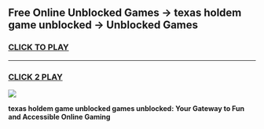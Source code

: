 
## Free Online Unblocked Games → texas holdem game unblocked → Unblocked Games
<h3>
<a href="https://premium.freeplayer.one?title=texas_holdem_game_unblocked&ref=21F">CLICK TO PLAY</a></h3>
<hr>

<h3>
<a href="https://premium.freeplayer.one?title=texas_holdem_game_unblocked&ref=21F">CLICK 2 PLAY</a>
  
</h3>

<a href="https://premium.freeplayer.one?title=texas_holdem_game_unblocked&ref=21F/"><img src="https://clearcache.store/games.png"></a>


**texas holdem game unblocked games unblocked: Your Gateway to Fun and Accessible Online Gaming**
